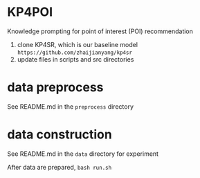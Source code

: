 # KP4POI
Knowledge prompting for point of interest (POI) recommendation

1. clone KP4SR, which is our baseline model `https://github.com/zhaijianyang/kp4sr`
2. update files in scripts and src directories

# data preprocess
See README.md in the `preprocess` directory

# data construction
See README.md in the `data` directory for experiment

After data are prepared, `bash run.sh`

